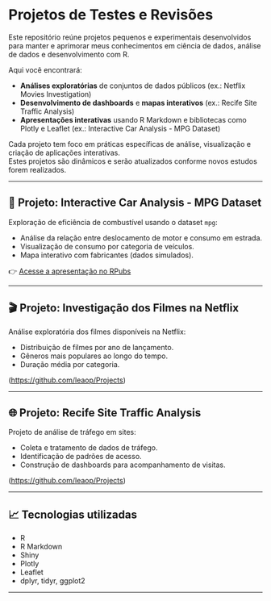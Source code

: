 # Projetos de Testes e Revisões

Este repositório reúne projetos pequenos e experimentais desenvolvidos para manter e aprimorar meus conhecimentos em ciência de dados, análise de dados e desenvolvimento com R.

Aqui você encontrará:

- **Análises exploratórias** de conjuntos de dados públicos (ex.: Netflix Movies Investigation)
- **Desenvolvimento de dashboards** e **mapas interativos** (ex.: Recife Site Traffic Analysis)
- **Apresentações interativas** usando R Markdown e bibliotecas como Plotly e Leaflet (ex.: Interactive Car Analysis - MPG Dataset)

Cada projeto tem foco em práticas específicas de análise, visualização e criação de aplicações interativas.  
Estes projetos são dinâmicos e serão atualizados conforme novos estudos forem realizados.

---

## 🚗 Projeto: Interactive Car Analysis - MPG Dataset

Exploração de eficiência de combustível usando o dataset `mpg`:

- Análise da relação entre deslocamento de motor e consumo em estrada.
- Visualização de consumo por categoria de veículos.
- Mapa interativo com fabricantes (dados simulados).

👉 [Acesse a apresentação no RPubs](https://rpubs.com/leao-p-n/1302991)

---

## 🎬 Projeto: Investigação dos Filmes na Netflix

Análise exploratória dos filmes disponíveis na Netflix:

- Distribuição de filmes por ano de lançamento.
- Gêneros mais populares ao longo do tempo.
- Duração média por categoria.

(https://github.com/leaop/Projects)

---

## 🌐 Projeto: Recife Site Traffic Analysis

Projeto de análise de tráfego em sites:

- Coleta e tratamento de dados de tráfego.
- Identificação de padrões de acesso.
- Construção de dashboards para acompanhamento de visitas.

(https://github.com/leaop/Projects)

---

## 📈 Tecnologias utilizadas

- R
- R Markdown
- Shiny
- Plotly
- Leaflet
- dplyr, tidyr, ggplot2

---
